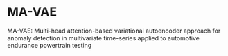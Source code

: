 # MA-VAE
MA-VAE: Multi-head attention-based variational autoencoder approach for anomaly detection in multivariate time-series applied to automotive endurance powertrain testing
